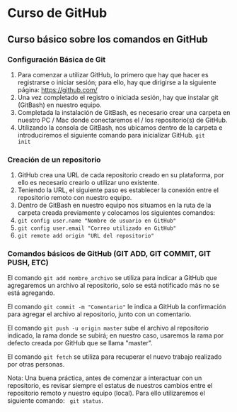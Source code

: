 # Curso de GitHub

## Curso básico sobre los comandos en GitHub

### Configuración Básica de Git

1. Para comenzar a utilizar GitHub, lo primero que hay que hacer es registrarse o iniciar sesión;  para ello, hay que dirigirse a la siguiente página: https://github.com/
2. Una vez completado el registro o iniciada sesión, hay que instalar git (GitBash) en nuestro equipo.
3. Completada la instalación de GitBash, es necesario crear una carpeta en nuestro PC / Mac donde conectaremos el / los repositorio(s) de GitHub.
4. Utilizando la consola de GitBash, nos ubicamos dentro de la carpeta e introduciremos el siguiente comando para inicializar GitHub. <code>git init</code>

### Creación de un repositorio

1. GitHub crea una URL de cada repositorio creado en su plataforma, por ello es necesario crearlo o utilizar uno existente.
2. Teniendo la URL, el siguiente paso es establecer la conexión entre el repositorio remoto con nuestro equipo.
3. Dentro de GitBash en nuestro equipo nos situamos en la ruta de la carpeta creada previamente y colocamos los siguientes comandos:
4. <code>git config user.name "Nombre de usuario en GitHub"</code>
5. <code>git config user.email "Correo utilizado en GitHub"</code>
6. <code>git remote add origin "URL del repositorio"</code>

### Comandos básicos de GitHub (GIT ADD, GIT COMMIT, GIT PUSH, ETC)

El comando <code>git add nombre_archivo</code> se utiliza para indicar a GitHub que agregaremos un archivo al repositorio, solo se está notificado más no se está agregando.

El comando <code>git commit -m "Comentario"</code> le indica a GitHub la confirmación para agregar el archivo al repositorio, junto con un comentario.

El comando <code>git push -u origin master</code> sube el archivo al repositorio indicado, la rama donde se subirá; en nuestro caso, usaremos la rama por defecto creada por GitHub que se llama "master".

El comando <code>git fetch</code> se utiliza para recuperar el nuevo trabajo realizado por otras personas.

Nota: Una buena práctica, antes de comenzar a interactuar con un repositorio, es revisar siempre el estatus de nuestros cambios entre el repositorio remoto y nuestro equipo (local). Para ello utilizaremos el siguiente comando: <code> git status</code>.
